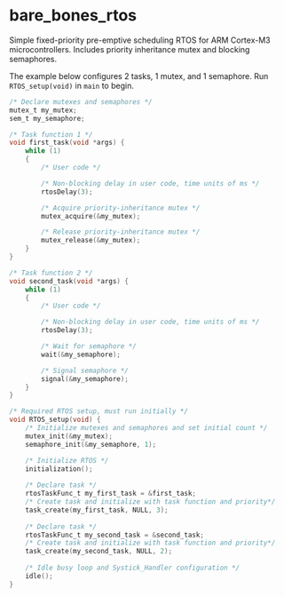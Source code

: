 # bare_bones_rtos
Simple fixed-priority pre-emptive scheduling RTOS for ARM Cortex-M3 microcontrollers. 
Includes priority inheritance mutex and blocking semaphores.

The example below configures 2 tasks, 1 mutex, and 1 semaphore. Run `RTOS_setup(void)` in `main` to begin.

```C
/* Declare mutexes and semaphores */
mutex_t my_mutex;
sem_t my_semaphore;

/* Task function 1 */
void first_task(void *args) {
	while (1)
	{
		/* User code */

		/* Non-blocking delay in user code, time units of ms */
		rtosDelay(3);

		/* Acquire priority-inheritance mutex */
		mutex_acquire(&my_mutex);

		/* Release priority-inheritance mutex */
		mutex_release(&my_mutex);
	}
}

/* Task function 2 */
void second_task(void *args) {
	while (1)
	{
		/* User code */

		/* Non-blocking delay in user code, time units of ms */
		rtosDelay(3);

		/* Wait for semaphore */
		wait(&my_semaphore);

		/* Signal semaphore */
		signal(&my_semaphore);
	}
}

/* Required RTOS setup, must run initially */
void RTOS_setup(void) {
	/* Initialize mutexes and semaphores and set initial count */
	mutex_init(&my_mutex);
	semaphore_init(&my_semaphore, 1);

	/* Initialize RTOS */
	initialization();
	
	/* Declare task */
	rtosTaskFunc_t my_first_task = &first_task;
	/* Create task and initialize with task function and priority*/
	task_create(my_first_task, NULL, 3);
	
	/* Declare task */
	rtosTaskFunc_t my_second_task = &second_task;
	/* Create task and initialize with task function and priority*/
	task_create(my_second_task, NULL, 2);
	
	/* Idle busy loop and Systick_Handler configuration */
	idle();
}
```
